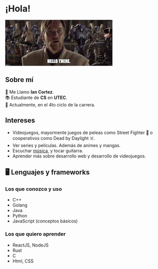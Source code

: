 # ¡Hola!

![Hello There](image.png)


## Sobre mí

:wave: Me Llamo **Ian Cortez**. </br>
:books: Estudiante de **CS** en **UTEC**. </br>
:open_file_folder: Actualmente, en el 4to ciclo de la carrera. </br>


## Intereses

* Videojuegos, mayormente juegos de peleas como Street Fighter :fist_right: o cooperativos como Dead by Daylight :skull_and_crossbones:.
* Ver series y películas. Además de animes y mangas.
* Escuchar [música](https://youtu.be/dQw4w9WgXcQ), y tocar guitarra.
* Aprender más sobre desarrollo web y desarrollo de videojuegos.


## :desktop_computer: Lenguajes y frameworks


### Los que conozco y uso

* C++
* Golang
* Java
* Python
* JavaScript (conceptos básicos)


### Los que quiero aprender

* ReactJS, NodeJS
* Rust
* C
* Html, CSS


